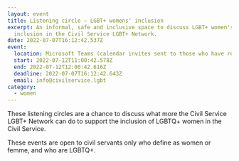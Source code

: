 ```yaml
---
layout: event
title: Listening circle – LGBT+ womens' inclusion
excerpt: An informal, safe and inclusive space to discuss LGBT+ women's
  inclusion in the Civil Service LGBT+ Network.
date: 2022-07-07T16:12:42.537Z
event:
  location: Microsoft Teams (calendar invites sent to those who have registered)
  start: 2022-07-12T11:00:42.578Z
  end: 2022-07-12T12:00:42.616Z
  deadline: 2022-07-07T16:12:42.643Z
  email: info@civilservice.lgbt
category:
  - women
---
```

These listening circles are a chance to discuss what more the Civil Service LGBT+ Network can do to support the inclusion of LGBTQ+ women in the Civil Service. 

These events are open to civil servants only who define as women or femme, and who are LGBTQ+.
